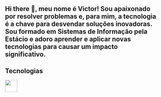 ## Hi there 👋, meu nome é Victor! Sou apaixonado por resolver problemas e, para mim, a tecnologia é a chave para desvendar soluções inovadoras. Sou formado em Sistemas de Informação pela Estácio e adoro aprender e aplicar novas tecnologias para causar um impacto significativo.

## Tecnologias
<img src="https://cdn.jsdelivr.net/gh/devicons/devicon/icons/java/java-original.svg" width="40" height="40"/>

<!--
**victorcsarsampaio/victorcsarsampaio** is a ✨ _special_ ✨ repository because its `README.md` (this file) appears on your GitHub profile.

Here are some ideas to get you started:

- 🔭 I’m currently working on ...
- 🌱 I’m currently learning ...
- 👯 I’m looking to collaborate on ...
- 🤔 I’m looking for help with ...
- 💬 Ask me about ...
- 📫 How to reach me: ...
- 😄 Pronouns: ...
- ⚡ Fun fact: ...
-->
